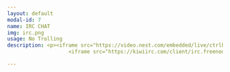 ```yaml
---
layout: default
modal-id: 7
name: IRC CHAT
img: irc.png
usage: No Trolling
description: <p><iframe src="https://video.nest.com/embedded/live/ctrlh1" style="border:0; width:100%; height:450px;"></iframe></p>
					<iframe src="https://kiwiirc.com/client/irc.freenode.net/?nick=guest_kiwi|?&theme=cli#ctrlh" style="border:0; width:100%; height:450px;"></iframe>

---
```

